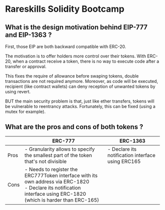 # Rareskills Solidity Bootcamp
## What is the design motivation behind EIP-777 and EIP-1363 ?
First, those EIP are both backward compatible with ERC-20.

The motivation is to offer holders more control over their tokens. With ERC-20, when a contract receive a token, there is no way to execute code after a transfer or approval.

This fixes the require of allowance before swaping tokens, double transactions are not required anymore. Moreover, as code will be executed, recipient (like contract wallets) can deny reception of unwanted tokens by using revert.

BUT the main security problem is that, just like ether transfers, tokens will be vulnerable to reentrancy attacks. Fortunately, this can be fixed (using a mutex for example).

## What are the pros and cons of both tokens ?

|   | ERC-777 | ERC-1363 |
|---|---|---|
|Pros| - Granularity allows to specify the smallest part of the token that's not divisible | - Declare its notification interface using ERC165  |
|Cons| - Needs to register the ERC777Token interface with its own address via ERC-1820<br /> - Declare its notification interface using ERC-1820 (which is harder than ERC-165) |  |